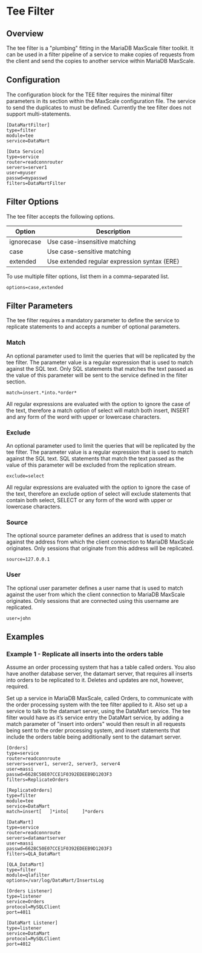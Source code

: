# Tee Filter

## Overview

The tee filter is a "plumbing" fitting in the MariaDB MaxScale filter toolkit.
It can be used in a filter pipeline of a service to make copies of requests from
the client and send the copies to another service within MariaDB MaxScale.

## Configuration

The configuration block for the TEE filter requires the minimal filter
parameters in its section within the MaxScale configuration file. The service to
send the duplicates to must be defined. Currently the tee filter does not
support multi-statements.

```
[DataMartFilter]
type=filter
module=tee
service=DataMart

[Data Service]
type=service
router=readconnrouter
servers=server1
user=myuser
passwd=mypasswd
filters=DataMartFilter
```

## Filter Options

The tee filter accepts the following options.

|Option    |Description                                 |
|----------|--------------------------------------------|
|ignorecase|Use case-insensitive matching               |
|case      |Use case-sensitive matching                 |
|extended  |Use extended regular expression syntax (ERE)|

To use multiple filter options, list them in a comma-separated list.

```
options=case,extended
```

## Filter Parameters

The tee filter requires a mandatory parameter to define the service to replicate
statements to and accepts a number of optional parameters.

### Match

An optional parameter used to limit the queries that will be replicated by the
tee filter. The parameter value is a regular expression that is used to match
against the SQL text. Only SQL statements that matches the text passed as the
value of this parameter will be sent to the service defined in the filter
section.

```
match=insert.*into.*order*
```

All regular expressions are evaluated with the option to ignore the case of the
text, therefore a match option of select will match both insert, INSERT and any
form of the word with upper or lowercase characters.

### Exclude

An optional parameter used to limit the queries that will be replicated by the
tee filter. The parameter value is a regular expression that is used to match
against the SQL text. SQL statements that match the text passed as the value of
this parameter will be excluded from the replication stream.

```
exclude=select
```

All regular expressions are evaluated with the option to ignore the case of the
text, therefore an exclude option of select will exclude statements that contain
both select, SELECT or any form of the word with upper or lowercase characters.

### Source

The optional source parameter defines an address that is used to match against
the address from which the client connection to MariaDB MaxScale originates.
Only sessions that originate from this address will be replicated.

```
source=127.0.0.1
```

### User

The optional user parameter defines a user name that is used to match against
the user from which the client connection to MariaDB MaxScale originates. Only
sessions that are connected using this username are replicated.

```
user=john
```

## Examples

### Example 1 - Replicate all inserts into the orders table

Assume an order processing system that has a table called orders. You also have
another database server, the datamart server, that requires all inserts into
orders to be replicated to it. Deletes and updates are not, however, required.

Set up a service in MariaDB MaxScale, called Orders, to communicate with the
order processing system with the tee filter applied to it. Also set up a service
to talk to the datamart server, using the DataMart service. The tee filter would
have as it’s service entry the DataMart service, by adding a match parameter of
"insert into orders" would then result in all requests being sent to the order
processing system, and insert statements that include the orders table being
additionally sent to the datamart server.

```
[Orders]
type=service
router=readconnroute
servers=server1, server2, server3, server4
user=massi
passwd=6628C50E07CCE1F0392EDEEB9D1203F3
filters=ReplicateOrders

[ReplicateOrders]
type=filter
module=tee
service=DataMart
match=insert[ 	]*into[ 	]*orders

[DataMart]
type=service
router=readconnroute
servers=datamartserver
user=massi
passwd=6628C50E07CCE1F0392EDEEB9D1203F3
filters=QLA_DataMart

[QLA_DataMart]
type=filter
module=qlafilter
options=/var/log/DataMart/InsertsLog

[Orders Listener]
type=listener
service=Orders
protocol=MySQLClient
port=4011

[DataMart Listener]
type=listener
service=DataMart
protocol=MySQLClient
port=4012
```
